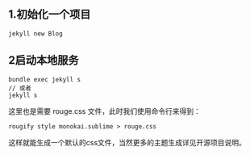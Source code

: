 ## 1.初始化一个项目

```
jekyll new Blog
```

## 2启动本地服务

```
bundle exec jekyll s
// 或者
jekyll s
```


这里也是需要 rouge.css 文件，此时我们使用命令行来得到：

```shell
rougify style monokai.sublime > rouge.css
```
这样就能生成一个默认的css文件，当然更多的主题生成详见开源项目说明。
